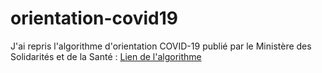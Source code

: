# orientation-covid19
J'ai repris l'algorithme d'orientation COVID-19 publié par le Ministère des Solidarités et de la Santé :
[Lien de l'algorithme](https://delegation-numerique-en-sante.github.io/covid19-algorithme-orientation/)
